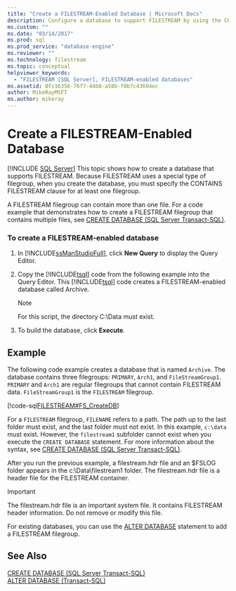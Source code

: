 ```yaml
---
title: "Create a FILESTREAM-Enabled Database | Microsoft Docs"
description: Configure a database to support FILESTREAM by using the CONTAINS FILESTREAM clause when you create or alter the database.
ms.custom: ""
ms.date: "03/14/2017"
ms.prod: sql
ms.prod_service: "database-engine"
ms.reviewer: ""
ms.technology: filestream
ms.topic: conceptual
helpviewer_keywords: 
  - "FILESTREAM [SQL Server], FILESTREAM-enabled databases"
ms.assetid: 0fc16356-76f7-44b8-a58b-f0b7c43694ec
author: MikeRayMSFT
ms.author: mikeray
---
```

# Create a FILESTREAM-Enabled Database
 [!INCLUDE [SQL Server](../../includes/applies-to-version/sqlserver.md)]
  This topic shows how to create a database that supports FILESTREAM. Because FILESTREAM uses a special type of filegroup, when you create the database, you must specify the CONTAINS FILESTREAM clause for at least one filegroup.  
  
 A FILESTREAM filegroup can contain more than one file. For a code example that demonstrates how to create a FILESTREAM filegroup that contains multiple files, see [CREATE DATABASE &#40;SQL Server Transact-SQL&#41;](../../t-sql/statements/create-database-sql-server-transact-sql.md).  
  
### To create a FILESTREAM-enabled database  
  
1.  In [!INCLUDE[ssManStudioFull](../../includes/ssmanstudiofull-md.md)], click **New Query** to display the Query Editor.  
  
2.  Copy the [!INCLUDE[tsql](../../includes/tsql-md.md)] code from the following example into the Query Editor. This [!INCLUDE[tsql](../../includes/tsql-md.md)] code creates a FILESTREAM-enabled database called Archive.  
  
    > [!NOTE]  
    >  For this script, the directory C:\Data must exist.  
  
3.  To build the database, click **Execute**.  

## Example  
 The following code example creates a database that is named `Archive`. The database contains three filegroups: `PRIMARY`, `Arch1`, and `FileStreamGroup1`. `PRIMARY` and `Arch1` are regular filegroups that cannot contain FILESTREAM data. `FileStreamGroup1` is the `FILESTREAM` filegroup.  
  
 [!code-sql[FILESTREAM#FS_CreateDB](../../relational-databases/blob/codesnippet/tsql/create-a-filestream-enab_1.sql)]  
  
 For a `FILESTREAM` filegroup, `FILENAME` refers to a path. The path up to the last folder must exist, and the last folder must not exist. In this example, `c:\data` must exist. However, the `filestream1` subfolder cannot exist when you execute the `CREATE DATABASE` statement. For more information about the syntax, see [CREATE DATABASE &#40;SQL Server Transact-SQL&#41;](../../t-sql/statements/create-database-sql-server-transact-sql.md).  
  
 After you run the previous example, a filestream.hdr file and an $FSLOG folder appears in the c:\Data\filestream1 folder. The filestream.hdr file is a header file for the FILESTREAM container.  
  
> [!IMPORTANT]  
>  The filestream.hdr file is an important system file. It contains FILESTREAM header information. Do not remove or modify this file.  
  
 For existing databases, you can use the [ALTER DATABASE](../../t-sql/statements/alter-database-transact-sql.md) statement to add a FILESTREAM filegroup.  
  
## See Also  
 [CREATE DATABASE &#40;SQL Server Transact-SQL&#41;](../../t-sql/statements/create-database-sql-server-transact-sql.md)   
 [ALTER DATABASE &#40;Transact-SQL&#41;](../../t-sql/statements/alter-database-transact-sql.md)  
  
  
